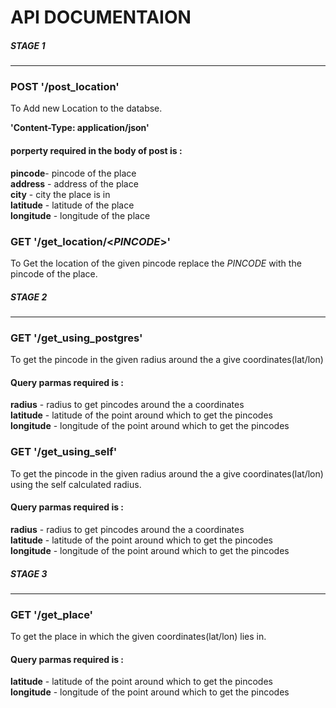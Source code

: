 # API DOCUMENTAION
##### STAGE 1
---------------------------------------------------------------------------------------------------------------------------------
### POST '/post_location'

To Add new Location to the databse.


__'Content-Type: application/json'__
#### porperty required in the body of post is :

**pincode**- pincode of the place<br>
**address** - address of the place<br>
**city** - city the place is in <br>
**latitude** - latitude of the place<br>
**longitude** - longitude of the place<br>

### GET '/get_location/<*PINCODE*>'

To Get the location of the given pincode
replace the *PINCODE* with the pincode of the place.

##### STAGE 2
---------------------------------------------------------------------------------------------------------------------------------
### GET '/get_using_postgres'

To get the pincode in the given radius around the a give coordinates(lat/lon)

#### Query parmas required is :

**radius** - radius to get pincodes around the a coordinates <br>
**latitude** - latitude of the point around which to get the pincodes <br>
**longitude** - longitude of the point around which to get the pincodes <br>

### GET '/get_using_self'

To get the pincode in the given radius around the a give coordinates(lat/lon) using the self calculated radius.

#### Query parmas required is :

**radius** - radius to get pincodes around the a coordinates <br>
**latitude** - latitude of the point around which to get the pincodes <br>
**longitude** - longitude of the point around which to get the pincodes <br>

##### STAGE 3
---------------------------------------------------------------------------------------------------------------------------------
### GET '/get_place'

To get the place in which the given coordinates(lat/lon) lies in.

#### Query parmas required is :

**latitude** - latitude of the point around which to get the pincodes <br>
**longitude** - longitude of the point around which to get the pincodes <br> 